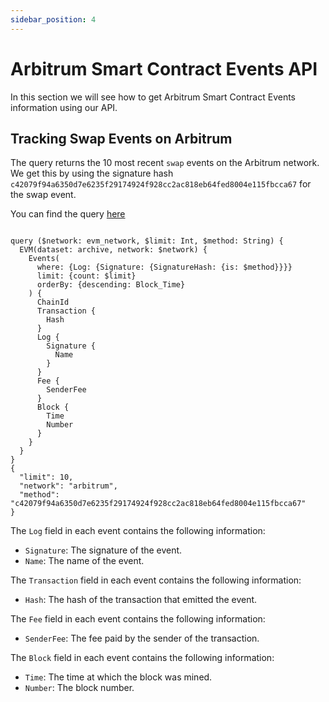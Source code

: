 ```yaml
---
sidebar_position: 4
---
```


# Arbitrum Smart Contract Events API

In this section we will see how to get Arbitrum Smart Contract Events information using our API.



<head>
<meta name="title" content="Arbitrum Smart Contract Events & logs API"/>

<meta name="description" content="Get Arbitrum Smart Contract Event data using Events API. Explore events in-depth using detailed information of events."/>

<meta name="keywords" content="Arbitrum, Smart contract events, USDT contract, Arbitrum event monitoring, Event signature, event timestamp, event tracking, Contract signature, Arbitrum event"/>

<meta name="robots" content="index, follow"/>
<meta http-equiv="Content-Type" content="text/html; charset=utf-8"/>
<meta name="language" content="English"/>

<!-- Open Graph / Facebook -->
<meta property="og:type" content="website" />

<meta property="og:title" content="Arbitrum Smart Contract Events & logs API" />

<meta property="og:description" content="Get Arbitrum Smart Contract Event data using Events API. Explore events in-depth using detailed information of events."/>

<!-- Twitter -->
<meta property="twitter:card" content="summary_large_image" />

<meta property="twitter:title" content="Arbitrum Smart Contract Events & logs API" />

<meta property="twitter:description" content="Get Arbitrum Smart Contract Event data using Events API. Explore events in-depth using detailed information of events." />
</head>

## Tracking Swap Events on Arbitrum

The query returns the 10 most recent `swap` events on the Arbitrum network. We get this by using the signature hash `c42079f94a6350d7e6235f29174924f928cc2ac818eb64fed8004e115fbcca67` for the swap event.

You can find the query [here](https://ide.bitquery.io/Swap-Events-Arbitrum)

```

query ($network: evm_network, $limit: Int, $method: String) {
  EVM(dataset: archive, network: $network) {
    Events(
      where: {Log: {Signature: {SignatureHash: {is: $method}}}}
      limit: {count: $limit}
      orderBy: {descending: Block_Time}
    ) {
      ChainId
      Transaction {
        Hash
      }
      Log {
        Signature {
          Name
        }
      }
      Fee {
        SenderFee
      }
      Block {
        Time
        Number
      }
    }
  }
}
{
  "limit": 10,
  "network": "arbitrum",
  "method": "c42079f94a6350d7e6235f29174924f928cc2ac818eb64fed8004e115fbcca67"
}
```

The `Log` field in each event contains the following information:

- `Signature`: The signature of the event.
- `Name`: The name of the event.

The `Transaction` field in each event contains the following information:

- `Hash`: The hash of the transaction that emitted the event.

The `Fee` field in each event contains the following information:

- `SenderFee`: The fee paid by the sender of the transaction.

The `Block` field in each event contains the following information:

- `Time`: The time at which the block was mined.
- `Number`: The block number.
